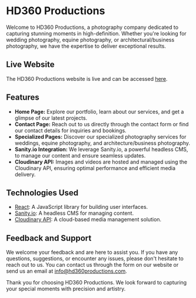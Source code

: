 # HD360 Productions

Welcome to HD360 Productions, a photography company dedicated to capturing stunning moments in high-definition. Whether you're looking for wedding photography, equine photography, or architectural/business photography, we have the expertise to deliver exceptional results.

## Live Website

The HD360 Productions website is live and can be accessed [here](https://hd360.vercel.app/).

## Features

- **Home Page:** Explore our portfolio, learn about our services, and get a glimpse of our latest projects.
- **Contact Page:** Reach out to us directly through the contact form or find our contact details for inquiries and bookings.
- **Specialized Pages:** Discover our specialized photography services for weddings, equine photography, and architecture/business photography.
- **Sanity.io Integration:** We leverage Sanity.io, a powerful headless CMS, to manage our content and ensure seamless updates.
- **Cloudinary API:** Images and videos are hosted and managed using the Cloudinary API, ensuring optimal performance and efficient media delivery.

## Technologies Used

- [React](https://reactjs.org): A JavaScript library for building user interfaces.
- [Sanity.io](https://www.sanity.io): A headless CMS for managing content.
- [Cloudinary API](https://cloudinary.com): A cloud-based media management solution.

## Feedback and Support

We welcome your feedback and are here to assist you. If you have any questions, suggestions, or encounter any issues, please don't hesitate to reach out to us. You can contact us through the form on our website or send us an email at info@hd360productions.com.

Thank you for choosing HD360 Productions. We look forward to capturing your special moments with precision and artistry.
